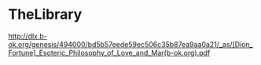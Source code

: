 # TheLibrary

http://dlx.b-ok.org/genesis/494000/bd5b57eede59ec506c35b87ea9aa0a21/_as/[Dion_Fortune]_Esoteric_Philosophy_of_Love_and_Mar(b-ok.org).pdf
